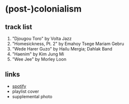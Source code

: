 # (post-)colonialism

## track list

1. "Djougou Toro" by Volta Jazz
2. "Homesickness, Pt. 2" by Emahoy Tsege Mariam Gebru
3. "Wede Harer Guzo" by Hailu Mergia; Dahlak Band
4. "Haenim" by Kim Jung Mi
5. "Wee Jee" by Morley Loon

## links

- [spotify](https://open.spotify.com/playlist/1oyZ8kcUperTx4qLbx6vPA)
- playlist cover
- supplemental photo
